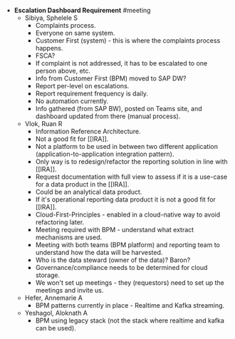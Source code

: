 - **Escalation Dashboard Requirement** #meeting
	- Sibiya, Sphelele S
		- Complaints process.
		- Everyone on same system.
		- Customer First (system) - this is where the complaints process happens.
		- FSCA?
		- If complaint is not addressed, it has to be escalated to one person above, etc.
		- Info from Customer First (BPM) moved to SAP DW?
		- Report per-level on escalations.
		- Report requirement frequency is daily.
		- No automation currently.
		- Info gathered (from SAP BW), posted on Teams site, and dashboard updated from there (manual process).
	- Vlok, Ruan R
		- Information Reference Architecture.
		- Not a good fit for [[IRA]].
		- Not a platform to be used in between two different application (application-to-application integration pattern).
		- Only way is to redesign/refactor the reporting solution in line with [[IRA]].
		- Request documentation with full view to assess if it is a use-case for a data product in the [[IRA]].
		- Could be an analytical data product.
		- If it's operational reporting data product it is not a good fit for [[IRA]].
		- Cloud-First-Principles - enabled in a cloud-native way to avoid refactoring later.
		- Meeting required with BPM - understand what extract mechanisms are used.
		- Meeting with both teams (BPM platform) and reporting team to understand how the data will be harvested.
		- Who is the data steward (owner of the data)? Baron?
		- Governance/compliance needs to be determined for cloud storage.
		- We won't set up meetings - they (requestors) need to set up the meetings and invite us.
	- Hefer, Annemarie A
		- BPM patterns currently in place - Realtime and Kafka streaming.
	- Yeshagol, Aloknath A
		- BPM using legacy stack (not the stack where realtime and kafka can be used).